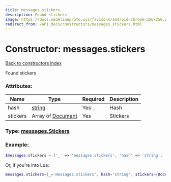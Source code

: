 ```yaml
---
title: messages.stickers
description: Found stickers
image: https://docs.madelineproto.xyz/favicons/android-chrome-256x256.png
redirect_from: /API_docs/constructors/messages_stickers.html
---
```

# Constructor: messages.stickers  
[Back to constructors index](index.md)



Found stickers

### Attributes:

| Name     |    Type       | Required | Description |
|----------|---------------|----------|-------------|
|hash|[string](../types/string.md) | Yes|Hash|
|stickers|Array of [Document](../types/Document.md) | Yes|Stickers|



### Type: [messages.Stickers](../types/messages.Stickers.md)


### Example:

```php
$messages.stickers = ['_' => 'messages.stickers', 'hash' => 'string', 'stickers' => [Document, Document]];
```  


Or, if you're into Lua:

```lua
messages.stickers={_='messages.stickers', hash='string', stickers={Document}}

```


